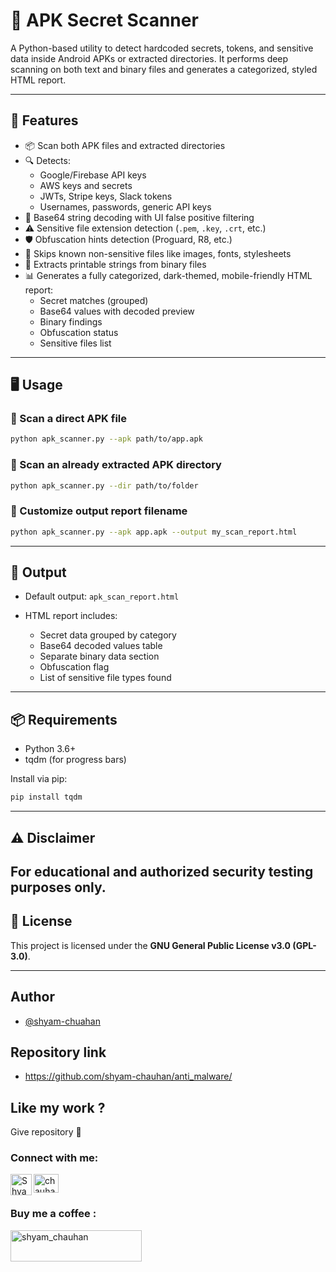 # 🔐 APK Secret Scanner

A Python-based utility to detect hardcoded secrets, tokens, and sensitive data inside Android APKs or extracted directories. It performs deep scanning on both text and binary files and generates a categorized, styled HTML report.

---

## 🚀 Features

- 📦 Scan both APK files and extracted directories
- 🔍 Detects:
  - Google/Firebase API keys
  - AWS keys and secrets
  - JWTs, Stripe keys, Slack tokens
  - Usernames, passwords, generic API keys
- 🧠 Base64 string decoding with UI false positive filtering
- ⚠️ Sensitive file extension detection (`.pem`, `.key`, `.crt`, etc.)
- 🛡️ Obfuscation hints detection (Proguard, R8, etc.)
- 📁 Skips known non-sensitive files like images, fonts, stylesheets
- 🧾 Extracts printable strings from binary files
- 📊 Generates a fully categorized, dark-themed, mobile-friendly HTML report:
  - Secret matches (grouped)
  - Base64 values with decoded preview
  - Binary findings
  - Obfuscation status
  - Sensitive files list

---

## 🖥️ Usage

### 🔸 Scan a direct APK file

```bash
python apk_scanner.py --apk path/to/app.apk
````

### 🔸 Scan an already extracted APK directory

```bash
python apk_scanner.py --dir path/to/folder
```

### 🔸 Customize output report filename

```bash
python apk_scanner.py --apk app.apk --output my_scan_report.html
```

---

## 🧾 Output

* Default output: `apk_scan_report.html`
* HTML report includes:

  * Secret data grouped by category
  * Base64 decoded values table
  * Separate binary data section
  * Obfuscation flag
  * List of sensitive file types found

---

## 📦 Requirements

* Python 3.6+
* tqdm (for progress bars)

Install via pip:

```bash
pip install tqdm
```

---

## ⚠️ Disclaimer
For educational and authorized security testing purposes only.
---

## 📜 License

This project is licensed under the **GNU General Public License v3.0 (GPL-3.0)**.

---

## Author

- [@shyam-chuahan](https://github.com/shyam-chauhan)


## Repository link
- https://github.com/shyam-chauhan/anti_malware/

## Like my work ?

Give repository 🌟

<h3 align="left">Connect with me:</h3>
<p align="left">
<a href="https://linkedin.com/in/chauhan-shyam009" target="blank"><img align="center" src="https://raw.githubusercontent.com/rahuldkjain/github-profile-readme-generator/master/src/images/icons/Social/linked-in-alt.svg" alt="chauhan-shyam009" height="30" width="40" /></a>
<a href="https://t.me/chauhan_shyam">
    <img align="left" alt="Shyam chauhan Telegram" width="34px" src="https://raw.githubusercontent.com/gauravghongde/social-icons/master/SVG/Color/Telegram.svg" />
</a>
</p>

<h3 align="left">Buy me a coffee :</h3>
<p><a href="https://www.buymeacoffee.com/shyam_chauhan"> <img align="left" src="https://cdn.buymeacoffee.com/buttons/v2/default-yellow.png" height="50" width="210" alt="shyam_chauhan" /></a></p><br><br><br>


